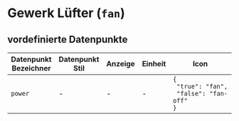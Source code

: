 
# Gewerk Lüfter (`fan`)

## vordefinierte Datenpunkte

<table><thead><tr><th>Datenpunkt Bezeichner</th><th>Datenpunkt Stil</th><th>Anzeige</th><th>Einheit</th><th>Icon</th><th>Icon Stil</th></tr></thead>
<tbody><tr><td><code>power</code></td><td>-</td><td>-</td><td>-</td><td><code>{<br />&nbsp;"true":&nbsp;"fan",<br />&nbsp;"false":&nbsp;"fan-off"<br />}</code></td><td>-</td></tr></tbody>
</table>
